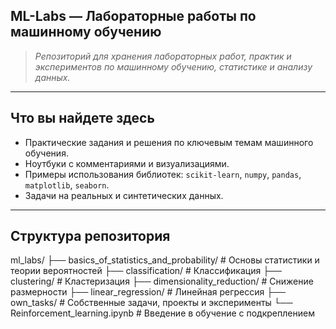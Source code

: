 ## ML-Labs — Лабораторные работы по машинному обучению

> *Репозиторий для хранения лабораторных работ, практик и экспериментов по машинному обучению, статистике и анализу данных.*

---

## Что вы найдете здесь

- Практические задания и решения по ключевым темам машинного обучения.
- Ноутбуки с комментариями и визуализациями.
- Примеры использования библиотек: `scikit-learn`, `numpy`, `pandas`, `matplotlib`, `seaborn`.
- Задачи на реальных и синтетических данных.

---

## Структура репозитория

ml_labs/
├── basics_of_statistics_and_probability/ # Основы статистики и теории вероятностей
├── classification/ # Классификация
├── clustering/ # Кластеризация
├── dimensionality_reduction/ # Снижение размерности
├── linear_regression/ # Линейная регрессия
├── own_tasks/ # Собственные задачи, проекты и эксперименты
└── Reinforcement_learning.ipynb # Введение в обучение с подкреплением
